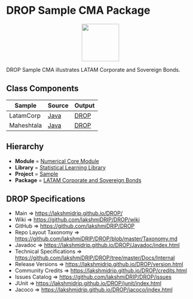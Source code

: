 # DROP Sample CMA Package

<p align="center"><img src="https://github.com/lakshmiDRIP/DROP/blob/master/DRIP_Logo.gif?raw=true" width="100"></p>

DROP Sample CMA illustrates LATAM Corporate and Sovereign Bonds.


## Class Components

 |   Sample   | Source | Output |
 |------------|--------|--------|
 | LatamCorp  | [Java](https://github.com/lakshmiDRIP/DROP/tree/master/src/main/java/org/drip/sample/cma/LatamCorp.java) | [DROP](https://github.com/lakshmiDRIP/DROP/blob/master/drop/org/drip/sample/cma/Maheshtala.drop) |
 | Maheshtala | [Java](https://github.com/lakshmiDRIP/DROP/tree/master/src/main/java/org/drip/sample/cma/LatamCorp.java) | [DROP](https://github.com/lakshmiDRIP/DROP/blob/master/drop/org/drip/sample/cma/Maheshtala.drop) |


## Hierarchy

 <ul>
	<li><b>Module </b> = <a href = "https://github.com/lakshmiDRIP/DROP/tree/master/NumericalCore.md">Numerical Core Module</a></li>
	<li><b>Library</b> = <a href = "https://github.com/lakshmiDRIP/DROP/tree/master/StatisticalLearningLibrary.md">Statistical Learning Library</a></li>
	<li><b>Project</b> = <a href = "https://github.com/lakshmiDRIP/DROP/tree/master/src/main/java/org/drip/sample/README.md">Sample</a></li>
	<li><b>Package</b> = <a href = "https://github.com/lakshmiDRIP/DROP/tree/master/src/main/java/org/drip/sample/cma/README.md">LATAM Corporate and Sovereign Bonds</a></li>
 </ul>


## DROP Specifications

 * Main                     => https://lakshmidrip.github.io/DROP/
 * Wiki                     => https://github.com/lakshmiDRIP/DROP/wiki
 * GitHub                   => https://github.com/lakshmiDRIP/DROP
 * Repo Layout Taxonomy     => https://github.com/lakshmiDRIP/DROP/blob/master/Taxonomy.md
 * Javadoc                  => https://lakshmidrip.github.io/DROP/Javadoc/index.html
 * Technical Specifications => https://github.com/lakshmiDRIP/DROP/tree/master/Docs/Internal
 * Release Versions         => https://lakshmidrip.github.io/DROP/version.html
 * Community Credits        => https://lakshmidrip.github.io/DROP/credits.html
 * Issues Catalog           => https://github.com/lakshmiDRIP/DROP/issues
 * JUnit                    => https://lakshmidrip.github.io/DROP/junit/index.html
 * Jacoco                   => https://lakshmidrip.github.io/DROP/jacoco/index.html
